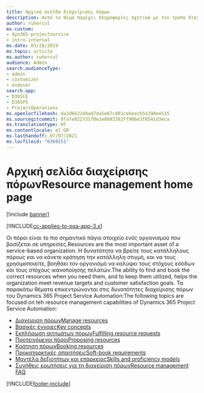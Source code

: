 ```yaml
---
title: Αρχική σελίδα διαχείρισης πόρων
description: Αυτό το θέμα παρέχει πληροφορίες σχετικά με τον τρόπο διαχείρισης πόρων.
author: ruhercul
ms.custom:
- dyn365-projectservice
- intro-internal
ms.date: 03/28/2019
ms.topic: article
ms.author: ruhercul
audience: Admin
search.audienceType:
- admin
- customizer
- enduser
search.app:
- D365CE
- D365PS
- ProjectOperations
ms.openlocfilehash: da3d6622d4ad7da5e67cd01ce6eacb54298ee515
ms.sourcegitcommit: 0fafe022731f0e1e8693382ff906e3f8541d34ca
ms.translationtype: HT
ms.contentlocale: el-GR
ms.lasthandoff: 07/07/2021
ms.locfileid: "6369151"
---
```

# <a name="resource-management-home-page"></a><span data-ttu-id="7cacf-103">Αρχική σελίδα διαχείρισης πόρων</span><span class="sxs-lookup"><span data-stu-id="7cacf-103">Resource management home page</span></span>

[!include [banner](../includes/psa-now-project-operations.md)]

[!INCLUDE[cc-applies-to-psa-app-3.x](../includes/cc-applies-to-psa-app-3x.md)]

<span data-ttu-id="7cacf-104">Οι πόροι είναι το πιο σημαντικό πάγιο στοιχείο ενός οργανισμού που βασίζεται σε υπηρεσίες.</span><span class="sxs-lookup"><span data-stu-id="7cacf-104">Resources are the most important asset of a service-based organization.</span></span> <span data-ttu-id="7cacf-105">Η δυνατότητα να βρείτε τους κατάλληλους πόρους και να κάνετε κράτηση την κατάλληλη στιγμή, και να τους χρησιμοποιείτε, βοηθάει τον οργανισμό να καλύψει τους στόχους εσόδων και τους στόχους ικανοποίησης πελατών.</span><span class="sxs-lookup"><span data-stu-id="7cacf-105">The ability to find and book the correct resources when you need them, and to keep them utilized, helps the organization meet revenue targets and customer satisfaction goals.</span></span> <span data-ttu-id="7cacf-106">Τα παρακάτω θέματα επικεντρώνονται στις δυνατότητες διαχείρισης πόρων του Dynamics 365 Project Service Automation:</span><span class="sxs-lookup"><span data-stu-id="7cacf-106">The following topics are focused on teh resource management capabilities of Dynamics 365 Project Service Automation:</span></span>

- [<span data-ttu-id="7cacf-107">Διαχείριση πόρων</span><span class="sxs-lookup"><span data-stu-id="7cacf-107">Manage resources</span></span>](manage-resources.md)
- [<span data-ttu-id="7cacf-108">Βασικές έννοιες</span><span class="sxs-lookup"><span data-stu-id="7cacf-108">Key concepts</span></span>](reports-key-concepts.md)
- [<span data-ttu-id="7cacf-109">Εκπλήρωση αιτημάτων πόρων</span><span class="sxs-lookup"><span data-stu-id="7cacf-109">Fulfilling resource requests</span></span>](resource-management-fulfill-requests.md)
- [<span data-ttu-id="7cacf-110">Προτεινόμενοι πόροι</span><span class="sxs-lookup"><span data-stu-id="7cacf-110">Proposing resources</span></span>](resource-management-propose-resources.md)
- [<span data-ttu-id="7cacf-111">Κράτηση πόρων</span><span class="sxs-lookup"><span data-stu-id="7cacf-111">Booking resources</span></span>](resource-management-book-resources-scheduleboard.md)
- [<span data-ttu-id="7cacf-112">Προκαταρκτικές απαιτήσεις</span><span class="sxs-lookup"><span data-stu-id="7cacf-112">Soft-book requirements</span></span>](resource-management-softbook-requirements.md)
- [<span data-ttu-id="7cacf-113">Μοντέλα δεξιοτήτων και επάρκειας</span><span class="sxs-lookup"><span data-stu-id="7cacf-113">Skills and proficiency models</span></span>](resource-management-skills-proficiency.md)
- [<span data-ttu-id="7cacf-114">Συνήθεις ερωτήσεις για τη διαχείριση πόρων</span><span class="sxs-lookup"><span data-stu-id="7cacf-114">Resource management FAQ</span></span>](resource-management-faq.md)


[!INCLUDE[footer-include](../includes/footer-banner.md)]